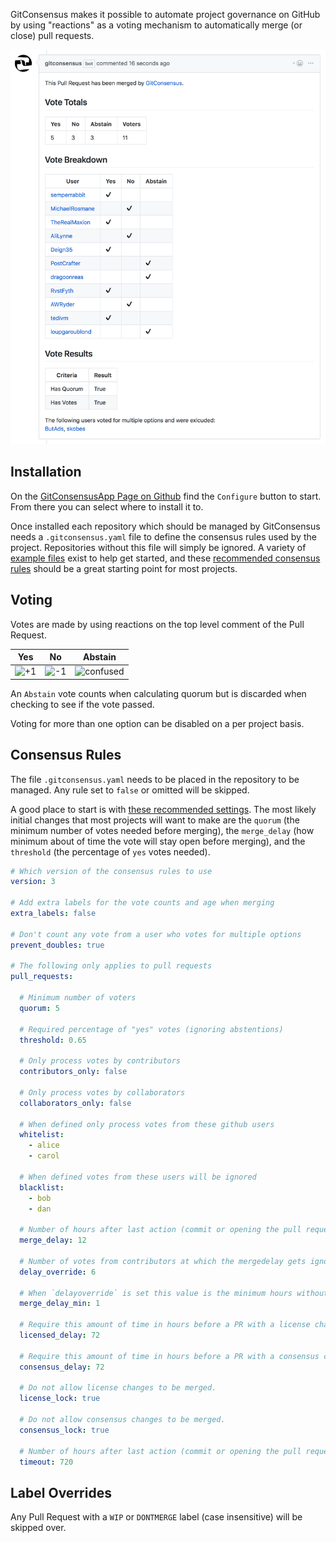 GitConsensus makes it possible to automate project governance on GitHub by using "reactions" as a voting mechanism to automatically merge (or close) pull requests.

![GitConsensus Merge Comment](/images/gitconsensus_merge_comment.png "GitConsensus Merge Comment")

## Installation

On the [GitConsensusApp Page on Github](https://github.com/apps/gitconsensus) find the `Configure` button to start. From there you can select where to install it to.

Once installed each repository which should be managed by GitConsensus needs a `.gitconsensus.yaml` file to define the consensus rules used by the project. Repositories without this file will simply be ignored. A variety of [example files](https://github.com/gitconsensus/gitconsensus_examples) exist to help get started, and these [recommended consensus rules](https://github.com/gitconsensus/gitconsensus_examples/blob/master/examples/recommended/.gitconsensus.yaml) should be a great starting point for most projects.


## Voting

Votes are made by using reactions on the top level comment of the Pull Request.

| Yes | No | Abstain |
|-----|----|---------|
| ![+1](https://github.githubassets.com/images/icons/emoji/unicode/1f44d.png "+1") | ![-1](https://github.githubassets.com/images/icons/emoji/unicode/1f44e.png "+1") | ![confused](https://github.githubassets.com/images/icons/emoji/unicode/1f615.png "confused") |

An `Abstain` vote counts when calculating quorum but is discarded when checking to see if the vote passed.

Voting for more than one option can be disabled on a per project basis.


## Consensus Rules

The file `.gitconsensus.yaml` needs to be placed in the repository to be managed. Any rule set to `false` or omitted will be skipped.

A good place to start is with [these recommended settings](https://github.com/gitconsensus/gitconsensus_examples/blob/master/examples/recommended/.gitconsensus.yaml). The most likely initial changes that most projects will want to make are the `quorum` (the minimum number of votes needed before merging), the `merge_delay` (how minimum about of time the vote will stay open before merging), and the `threshold` (the percentage of `yes` votes needed).


```yaml
# Which version of the consensus rules to use
version: 3

# Add extra labels for the vote counts and age when merging
extra_labels: false

# Don't count any vote from a user who votes for multiple options
prevent_doubles: true

# The following only applies to pull requests
pull_requests:

  # Minimum number of voters
  quorum: 5

  # Required percentage of "yes" votes (ignoring abstentions)
  threshold: 0.65

  # Only process votes by contributors
  contributors_only: false

  # Only process votes by collaborators
  collaborators_only: false

  # When defined only process votes from these github users
  whitelist:
    - alice
    - carol

  # When defined votes from these users will be ignored
  blacklist:
    - bob
    - dan

  # Number of hours after last action (commit or opening the pull request) before issue can be merged
  merge_delay: 12

  # Number of votes from contributors at which the mergedelay gets ignored, assuming no negative votes.
  delay_override: 6

  # When `delayoverride` is set this value is the minimum hours without changes before the PR will be merged
  merge_delay_min: 1

  # Require this amount of time in hours before a PR with a license change will be merged.
  licensed_delay: 72

  # Require this amount of time in hours before a PR with a consensus change will be merged.
  consensus_delay: 72

  # Do not allow license changes to be merged.
  license_lock: true

  # Do not allow consensus changes to be merged.
  consensus_lock: true

  # Number of hours after last action (commit or opening the pull request) before issue is autoclosed
  timeout: 720
```


## Label Overrides

Any Pull Request with a `WIP` or `DONTMERGE` label (case insensitive) will be skipped over.

